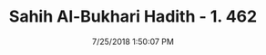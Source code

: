 ---
title        : "Sahih Al-Bukhari Hadith - 1. 462"
date         : 7/25/2018 1:50:07 PM
draft        : false
type         : "hadith"
layout       : "hadith"
BookCode     : "SHB"
VolumeNumber : "1"
HadithNumber : "462"
categories  :  ["Prayer-The circles and sitting in the mosque"]
tags  :  ["Ibn Umar"]
---